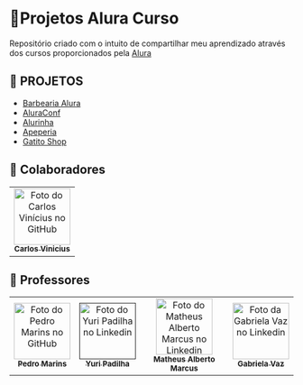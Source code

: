 # **🚀Projetos Alura Curso**

Repositório criado com o intuito de compartilhar meu aprendizado através dos cursos proporcionados pela <a href="https://www.alura.com.br/?gclid=Cj0KCQiAubmPBhCyARIsAJWNpiOF9bSdfTlc0-SeF3YJUg-ifBCVSXCHb4tbrmTFm2xtjoDul14Qv9kaAhPaEALw_wcB">Alura</a>

## 📝 PROJETOS

- <a href="https://github.com/carlosvinicius-ai/AluraCurso-Front-End/tree/master/Barbearia-Alura">Barbearia Alura</a>
- <a href="https://github.com/carlosvinicius-ai/AluraCurso-Front-End/tree/master/aluraconf">AluraConf</a>
- <a href="https://github.com/carlosvinicius-ai/AluraCurso-Front-End/tree/master/Alurinha">Alurinha</a>
- <a href="https://github.com/carlosvinicius-ai/AluraCurso-Front-End/tree/master/Apeperia">Apeperia</a>
- <a href="https://github.com/carlosvinicius-ai/AluraCurso-Front-End/tree/master/Gatito-Shop">Gatito Shop</a>

##  **🤝 Colaboradores**

<table>
	<tr>
    	<td align="center">
      <a href="https://www.linkedin.com/in/carlosvini/">
        <img src="https://avatars.githubusercontent.com/u/73677396?s=400&u=156044269b6d7306c5532cfbc67d13a525e793a2&v=4" width="100px;" alt="Foto do Carlos Vinícius no GitHub"/><br>
        <sub>
          <b>Carlos Vinicius</b>
        </sub>
      </a>
    </td>
</tr>
</table>

##  **🤝 Professores**

<table>
  <tr>
    <td align="center">
      <a href="https://github.com/pedromarins">
        <img src="https://avatars.githubusercontent.com/u/215004?v=4" width="100px;" alt="Foto do Pedro Marins no GitHub"/><br>
        <sub>
          <b>Pedro Marins</b>
        </sub>
      </a>
    </td>
    <td align="center">
      <a href="">
        <img src="https://media-exp1.licdn.com/dms/image/C4D03AQEZUryu34Vq1A/profile-displayphoto-shrink_400_400/0/1530658790068?e=1649289600&v=beta&t=VtYAHOopPKy0AL3N0xwkKpt6oXr_Bo871M_wireoOb4" width="100px;" alt="Foto do Yuri Padilha no Linkedin"/><br>
        <sub>
          <b>Yuri Padilha</b>
        </sub>
      </a>
    </td>
    <td align="center">
      <a href="https://www.linkedin.com/in/matheus-alberto-marcus/">
        <img src="https://media-exp1.licdn.com/dms/image/C4D03AQE809_noWJp0g/profile-displayphoto-shrink_400_400/0/1642888517367?e=1649894400&v=beta&t=lgcytHoh54jySx3hO33dRsN2vXkLoJXO-JgOKMfv5mU" width="100px;" alt="Foto do Matheus Alberto Marcus no Linkedin"/><br>
        <sub>
          <b>Matheus Alberto Marcus</b>
        </sub>
      </a>
    </td>
    <td align="center">
      <a href="https://www.linkedin.com/in/gabriela-lima-vaz/">
        <img src="https://media-exp1.licdn.com/dms/image/C5603AQHIfS9HhpfmEg/profile-displayphoto-shrink_400_400/0/1604855496558?e=1651104000&v=beta&t=56vB-FTkrtcUhq5Qq_X5uWNAPuO2FfhJlbLWl_Pe5H4" width="100px;" alt="Foto da Gabriela Vaz no Linkedin"/><br>
        <sub>
          <b>Gabriela Vaz</b>
        </sub>
      </a>
    </td>
  </tr>
</table>

